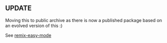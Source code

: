 ## UPDATE

Moving this to public archive as there is now a published package based on an evolved version of this :)

See [remix-easy-mode](https://github.com/sjc5/remix-easy-mode#readme)
